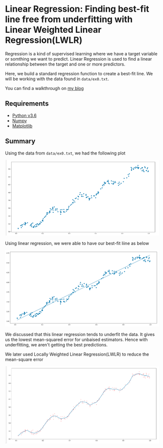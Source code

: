 # Linear Regression: Finding best-fit line free from underfitting with Linear Weighted Linear Regression(LWLR)

Regression is a kind of supervised learning where we have a target variable or somthing we want to predict. Linear Regression is used to find a linear relationship between the target and one or more predictors.

Here, we build a standard regression function to create a best-fit line. We will be working with the data found in `data/ex0.txt`.

You can find a walkthrough on [my blog](https://itnext.io/linear-regression-how-to-overcome-underfitting-with-locally-weight-linear-regression-lwlr-e867f0cde4a4)

## Requirements
- [Python v3.6](https://www.python.org/)
- [Numpy](http://www.numpy.org/)
- [Matplotlib](https://matplotlib.org/)

## Summary
Using the data from `data/ex0.txt`, we had the following plot

![scatter_plot](images/ScatterPlot.png)

Using linear regression, we were able to have our best-fit liine as below

![LR_best_fit](images/plot2.png)

We discussed that this linear regression tends to underfit the data. It gives us the lowest mean-squared error for unbaised estimators. Hence with underfitting, we aren't getting the best predictions.

We later used Locally Weighted Linear Regression(LWLR) to reduce the mean-square error

![LR_best_fit](images/fit_001.png)






